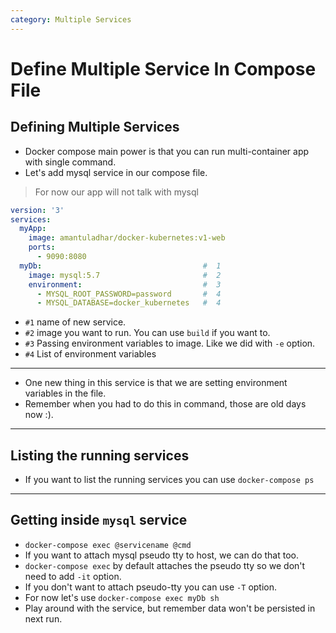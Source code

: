 ```yaml
---
category: Multiple Services
---
```

# Define Multiple Service In Compose File

## Defining Multiple Services
* Docker compose main power is that you can run multi-container app with single command.
* Let's add mysql service in our compose file.

> For now our app will not talk with mysql

```yaml
version: '3'
services:
  myApp:
    image: amantuladhar/docker-kubernetes:v1-web
    ports:
      - 9090:8080
  myDb:                                    #  1
    image: mysql:5.7                       #  2
    environment:                           #  3
      - MYSQL_ROOT_PASSWORD=password       #  4
      - MYSQL_DATABASE=docker_kubernetes   #  4
```

* `#1` name of new service.
* `#2` image you want to run. You can use `build` if you want to.
* `#3` Passing environment variables to image. Like we did with `-e` option.
* `#4` List of environment variables

---
* One new thing in this service is that we are setting environment variables in the file.
* Remember when you had to do this in command, those are old days now :).

---

## Listing the running services
* If you want to list the running services you can use `docker-compose ps`

---

## Getting inside `mysql` service
* `docker-compose exec @servicename @cmd`
* If you want to attach mysql pseudo tty to host, we can do that too.
* `docker-compose exec` by default attaches the pseudo tty so we don't need to add `-it` option.
* If you don't want to attach pseudo-tty you can use `-T` option.
* For now let's use `docker-compose exec myDb sh`
* Play around with the service, but remember data won't be persisted in next run.
